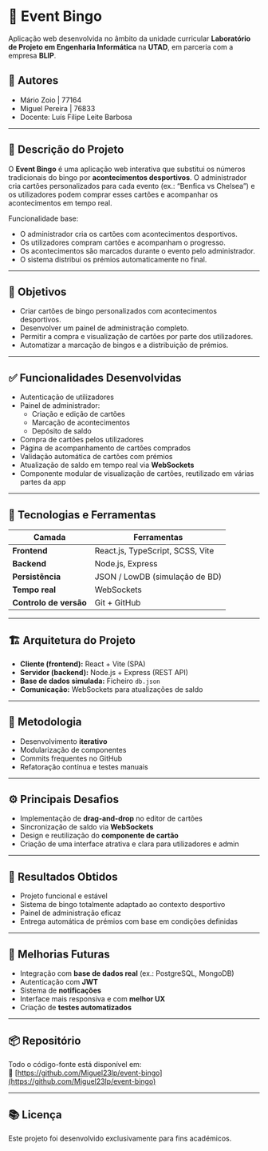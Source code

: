 # 🎯 Event Bingo

Aplicação web desenvolvida no âmbito da unidade curricular **Laboratório de Projeto em Engenharia Informática** na **UTAD**, em parceria com a empresa **BLIP**.

## 👥 Autores
- Mário Zoio | 77164  
- Miguel Pereira | 76833  
- Docente: Luís Filipe Leite Barbosa

---

## 📌 Descrição do Projeto

O **Event Bingo** é uma aplicação web interativa que substitui os números tradicionais do bingo por **acontecimentos desportivos**. O administrador cria cartões personalizados para cada evento (ex.: “Benfica vs Chelsea”) e os utilizadores podem comprar esses cartões e acompanhar os acontecimentos em tempo real.

Funcionalidade base:
- O administrador cria os cartões com acontecimentos desportivos.
- Os utilizadores compram cartões e acompanham o progresso.
- Os acontecimentos são marcados durante o evento pelo administrador.
- O sistema distribui os prémios automaticamente no final.

---

## 🎯 Objetivos

- Criar cartões de bingo personalizados com acontecimentos desportivos.
- Desenvolver um painel de administração completo.
- Permitir a compra e visualização de cartões por parte dos utilizadores.
- Automatizar a marcação de bingos e a distribuição de prémios.

---

## ✅ Funcionalidades Desenvolvidas

- Autenticação de utilizadores
- Painel de administrador:
  - Criação e edição de cartões
  - Marcação de acontecimentos
  - Depósito de saldo
- Compra de cartões pelos utilizadores
- Página de acompanhamento de cartões comprados
- Validação automática de cartões com prémios
- Atualização de saldo em tempo real via **WebSockets**
- Componente modular de visualização de cartões, reutilizado em várias partes da app

---

## 🧰 Tecnologias e Ferramentas

| Camada | Ferramentas |
|--------|-------------|
| **Frontend** | React.js, TypeScript, SCSS, Vite |
| **Backend** | Node.js, Express |
| **Persistência** | JSON / LowDB (simulação de BD) |
| **Tempo real** | WebSockets |
| **Controlo de versão** | Git + GitHub |

---

## 🏗️ Arquitetura do Projeto

- **Cliente (frontend):** React + Vite (SPA)
- **Servidor (backend):** Node.js + Express (REST API)
- **Base de dados simulada:** Ficheiro `db.json`
- **Comunicação:** WebSockets para atualizações de saldo

---

## 🔁 Metodologia

- Desenvolvimento **iterativo**
- Modularização de componentes
- Commits frequentes no GitHub
- Refatoração contínua e testes manuais

---

## ⚙️ Principais Desafios

- Implementação de **drag-and-drop** no editor de cartões
- Sincronização de saldo via **WebSockets**
- Design e reutilização do **componente de cartão**
- Criação de uma interface atrativa e clara para utilizadores e admin

---

## 🚀 Resultados Obtidos

- Projeto funcional e estável
- Sistema de bingo totalmente adaptado ao contexto desportivo
- Painel de administração eficaz
- Entrega automática de prémios com base em condições definidas

---

## 🔮 Melhorias Futuras

- Integração com **base de dados real** (ex.: PostgreSQL, MongoDB)
- Autenticação com **JWT**
- Sistema de **notificações**
- Interface mais responsiva e com **melhor UX**
- Criação de **testes automatizados**

---


## 📦 Repositório

Todo o código-fonte está disponível em:  
🔗 [https://github.com/Miguel23lp/event-bingo](https://github.com/Miguel23lp/event-bingo)

---

## 📚 Licença

Este projeto foi desenvolvido exclusivamente para fins académicos.
